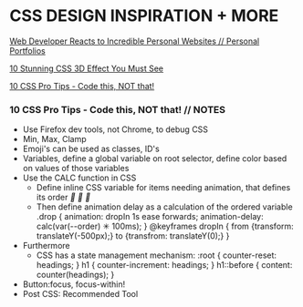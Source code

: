 # CSS DESIGN INSPIRATION + MORE

[Web Developer Reacts to Incredible Personal Websites // Personal Portfolios](https://www.youtube.com/watch?v=BZqzhmlTkAc)

[10 Stunning CSS 3D Effect You Must See](https://www.youtube.com/watch?v=bjUoQbSJDJs)

[10 CSS Pro Tips - Code this, NOT that!](https://www.youtube.com/watch?v=Qhaz36TZG5Y)

### 10 CSS Pro Tips - Code this, NOT that! // NOTES

- Use Firefox dev tools, not Chrome, to debug CSS
- Min, Max, Clamp
- Emoji's can be used as classes, ID's
- Variables, define a global variable on root selector, define color based on values of those variables
- Use the CALC function in CSS
  - Define inline CSS variable for items needing animation, that defines its order
    <i class="drop" style="--order: 1">🍌</i>
    <i class="drop" style="--order: 2">🍓</i>
    <i class="drop" style="--order: 3">🍒</i>
  - Then define animation delay as a calculation of the ordered variable
    .drop {
    animation: dropIn 1s ease forwards;
    animation-delay: calc(var(--order) ✳ 100ms);
    }
    @keyframes dropIn {
    from {transform: translateY(-500px);}
    to {transfrom: translateY(0);}
    }
- Furthermore
  - CSS has a state management mechanism:
    :root {
    counter-reset: headings;
    }
    h1 {
    counter-increment: headings;
    }
    h1::before {
    content: counter(headings);
    }
- Button:focus, focus-within!
- Post CSS: Recommended Tool

[]()
